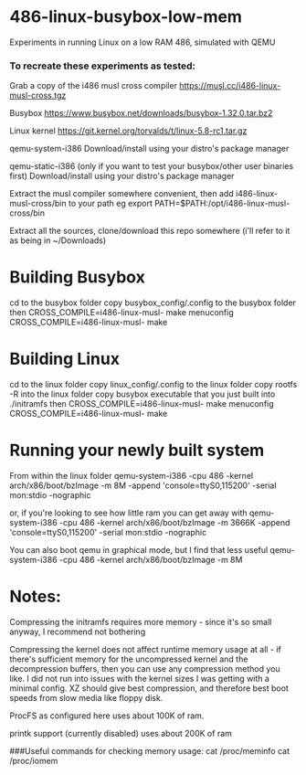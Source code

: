 # 486-linux-busybox-low-mem
Experiments in running Linux on a low RAM 486, simulated with QEMU

### To recreate these experiments as tested:

Grab a copy of the i486 musl cross compiler
https://musl.cc/i486-linux-musl-cross.tgz

Busybox
https://www.busybox.net/downloads/busybox-1.32.0.tar.bz2

Linux kernel
https://git.kernel.org/torvalds/t/linux-5.8-rc1.tar.gz

qemu-system-i386
Download/install using your distro's package manager

qemu-static-i386 (only if you want to test your busybox/other user binaries first)
Download/install using your distro's package manager


Extract the musl compiler somewhere convenient, then add i486-linux-musl-cross/bin to your path
eg
export PATH=$PATH:/opt/i486-linux-musl-cross/bin

Extract all the sources, clone/download this repo somewhere (i'll refer to it as being in ~/Downloads)

# Building Busybox
cd to the busybox folder
copy busybox_config/.config to the busybox folder
then
CROSS_COMPILE=i486-linux-musl- make menuconfig
CROSS_COMPILE=i486-linux-musl- make

# Building Linux
cd to the linux folder
copy linux_config/.config to the linux folder
copy rootfs -R into the linux folder
copy busybox executable that you just built into ./initramfs
then
CROSS_COMPILE=i486-linux-musl- make menuconfig
CROSS_COMPILE=i486-linux-musl- make

# Running your newly built system
From within the linux folder
qemu-system-i386 -cpu 486 -kernel arch/x86/boot/bzImage -m 8M -append 'console=ttyS0,115200' -serial mon:stdio -nographic

or, if you're looking to see how little ram you can get away with
qemu-system-i386 -cpu 486 -kernel arch/x86/boot/bzImage -m 3666K -append 'console=ttyS0,115200' -serial mon:stdio -nographic

You can also boot qemu in graphical mode, but I find that less useful
qemu-system-i386 -cpu 486 -kernel arch/x86/boot/bzImage -m 8M

# Notes:
Compressing the initramfs requires more memory - since it's so small anyway, I recommend not bothering

Compressing the kernel does not affect runtime memory usage at all - if there's sufficient memory for the uncompressed kernel and the decompression buffers, then you can use any compression method you like. I did not run into issues with the kernel sizes I was getting with a minimal config. XZ should give best compression, and therefore best boot speeds from slow media like floppy disk.

ProcFS as configured here uses about 100K of ram.

printk support (currently disabled) uses about 200K of ram

###Useful commands for checking memory usage:
cat /proc/meminfo
cat /proc/iomem